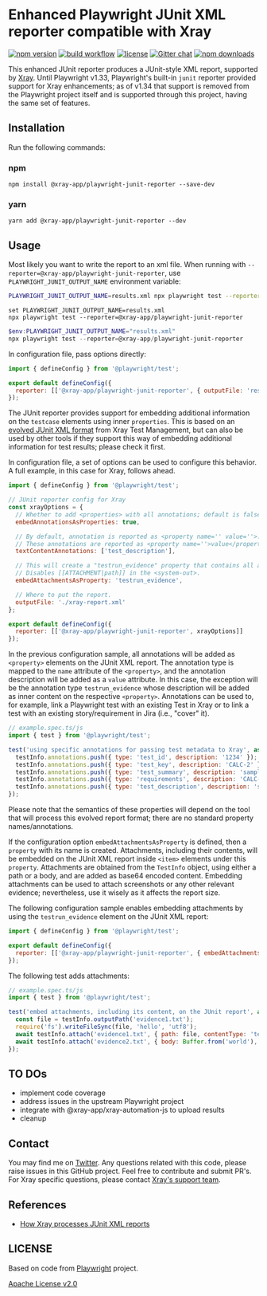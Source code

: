 # Enhanced Playwright JUnit XML reporter compatible with Xray

[![npm version](https://img.shields.io/npm/v/@xray-app/playwright-junit-reporter.svg?style=flat-square)](https://www.npmjs.com/package/@xray-app/playwright-junit-reporter)
[![build workflow](https://github.com/Xray-App/playwright-junit-reporter/actions/workflows/build.yml/badge.svg)](https://github.com/Xray-App/playwright-junit-reporter/actions/workflows/build.yml)
[![license](https://img.shields.io/badge/License-Apache%202-green.svg)](https://opensource.org/license/apache-2-0/)
[![Gitter chat](https://badges.gitter.im/gitterHQ/gitter.png)](https://gitter.im/Xray-App/community)
[![npm downloads](https://img.shields.io/npm/dm/@xray-app/playwright-junit-reporter.svg?style=flat-square)](http://npm-stat.com/charts.html?package=@xray-app/playwright-junit-reporter)

This enhanced JUnit reporter produces a JUnit-style XML report, supported by [Xray](https://www.getxray.app).
Until Playwright v1.33, Playwright's built-in `junit` reporter provided support for Xray enhancements; as of v1.34 that support is removed from the Playwright project itself and is supported through this project, having the same set of features.

## Installation

Run the following commands:

### npm

`npm install @xray-app/playwright-junit-reporter --save-dev`

### yarn

`yarn add @xray-app/playwright-junit-reporter --dev`

## Usage

Most likely you want to write the report to an xml file. When running with `--reporter=@xray-app/playwright-junit-reporter`, use `PLAYWRIGHT_JUNIT_OUTPUT_NAME` environment variable:

```bash tab=bash-bash
PLAYWRIGHT_JUNIT_OUTPUT_NAME=results.xml npx playwright test --reporter=@xray-app/playwright-junit-reporter
```

```batch tab=bash-batch
set PLAYWRIGHT_JUNIT_OUTPUT_NAME=results.xml
npx playwright test --reporter=@xray-app/playwright-junit-reporter
```

```powershell tab=bash-powershell
$env:PLAYWRIGHT_JUNIT_OUTPUT_NAME="results.xml"
npx playwright test --reporter=@xray-app/playwright-junit-reporter
```

In configuration file, pass options directly:

```js
import { defineConfig } from '@playwright/test';

export default defineConfig({
  reporter: [['@xray-app/playwright-junit-reporter', { outputFile: 'results.xml' }]],
});
```

The JUnit reporter provides support for embedding additional information on the `testcase` elements using inner `properties`. This is based on an [evolved JUnit XML format](https://docs.getxray.app/display/XRAYCLOUD/Taking+advantage+of+JUnit+XML+reports) from Xray Test Management, but can also be used by other tools if they support this way of embedding additional information for test results; please check it first.

In configuration file, a set of options can be used to configure this behavior. A full example, in this case for Xray, follows ahead.

```js
import { defineConfig } from '@playwright/test';

// JUnit reporter config for Xray
const xrayOptions = {
  // Whether to add <properties> with all annotations; default is false
  embedAnnotationsAsProperties: true,

  // By default, annotation is reported as <property name='' value=''>.
  // These annotations are reported as <property name=''>value</property>.
  textContentAnnotations: ['test_description'],

  // This will create a "testrun_evidence" property that contains all attachments. Each attachment is added as an inner <item> element.
  // Disables [[ATTACHMENT|path]] in the <system-out>.
  embedAttachmentsAsProperty: 'testrun_evidence',

  // Where to put the report.
  outputFile: './xray-report.xml'
};

export default defineConfig({
  reporter: [['@xray-app/playwright-junit-reporter', xrayOptions]]
});
```

In the previous configuration sample, all annotations will be added as `<property>` elements on the JUnit XML report. The annotation type is mapped to the `name` attribute of the `<property>`, and the annotation description will be added as a `value` attribute. In this case, the exception will be the annotation type `testrun_evidence` whose description will be added as inner content on the respective `<property>`.
Annotations can be used to, for example, link a Playwright test with an existing Test in Xray or to link a test with an existing story/requirement in Jira (i.e., "cover" it).

```js
// example.spec.ts/js
import { test } from '@playwright/test';

test('using specific annotations for passing test metadata to Xray', async ({}, testInfo) => {
  testInfo.annotations.push({ type: 'test_id', description: '1234' });
  testInfo.annotations.push({ type: 'test_key', description: 'CALC-2' });
  testInfo.annotations.push({ type: 'test_summary', description: 'sample summary' });
  testInfo.annotations.push({ type: 'requirements', description: 'CALC-5,CALC-6' });
  testInfo.annotations.push({ type: 'test_description', description: 'sample description' });
});
```

Please note that the semantics of these properties will depend on the tool that will process this evolved report format; there are no standard property names/annotations.

If the configuration option `embedAttachmentsAsProperty` is defined, then a `property` with its name is created. Attachments, including their contents, will be embedded on the JUnit XML report inside `<item>` elements under this `property`. Attachments are obtained from the `TestInfo` object, using either a path or a body, and are added as base64 encoded content.
Embedding attachments can be used to attach screenshots or any other relevant evidence; nevertheless, use it wisely as it affects the report size.

The following configuration sample enables embedding attachments by using the `testrun_evidence` element on the JUnit XML report:

```js
import { defineConfig } from '@playwright/test';

export default defineConfig({
  reporter: [['@xray-app/playwright-junit-reporter', { embedAttachmentsAsProperty: 'testrun_evidence', outputFile: 'results.xml' }]],
});
```

The following test adds attachments:

```js
// example.spec.ts/js
import { test } from '@playwright/test';

test('embed attachments, including its content, on the JUnit report', async ({}, testInfo) => {
  const file = testInfo.outputPath('evidence1.txt');
  require('fs').writeFileSync(file, 'hello', 'utf8');
  await testInfo.attach('evidence1.txt', { path: file, contentType: 'text/plain' });
  await testInfo.attach('evidence2.txt', { body: Buffer.from('world'), contentType: 'text/plain' });
});
```

## TO DOs

- implement code coverage
- address issues in the upstream Playwright project
- integrate with @xray-app/xray-automation-js to upload results
- cleanup

## Contact

You may find me on [Twitter](https://twitter.com/darktelecom).
Any questions related with this code, please raise issues in this GitHub project. Feel free to contribute and submit PR's.
For Xray specific questions, please contact [Xray's support team](https://jira.getxray.app/servicedesk/customer/portal/2).

## References

- [How Xray processes JUnit XML reports](https://docs.getxray.app/display/XRAYCLOUD/Taking+advantage+of+JUnit+XML+reports)

## LICENSE

Based on code from [Playwright](https://github.com/microsoft/playwright/) project.

[Apache License v2.0](LICENSE)
